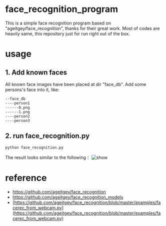 # face_recognition_program
 This is a simple face recognition program based on "ageitgey/face_recognition", thanks for their great work. Most of codes are heavily same, this repository just for run right out of the box.


# usage
## 1. Add known faces
All known face images have been placed at dir "face_db".
Add some persons's face into it, like:

```
--face_db
----person1
------0.png
------1.png
----person2
----person3
```

## 2. run face_recognition.py

`python face_recognition.py`

The result looks similar to the following：
<img src="https://cloud.githubusercontent.com/assets/896692/24430398/36f0e3f0-13cb-11e7-8258-4d0c9ce1e419.gif" alt="show" />

# reference
- https://github.com/ageitgey/face_recognition
- https://github.com/ageitgey/face_recognition_models
- [https://github.com/ageitgey/face_recognition/blob/master/examples/facerec_from_webcam.py](https://github.com/ageitgey/face_recognition/blob/master/examples/facerec_from_webcam.py)
